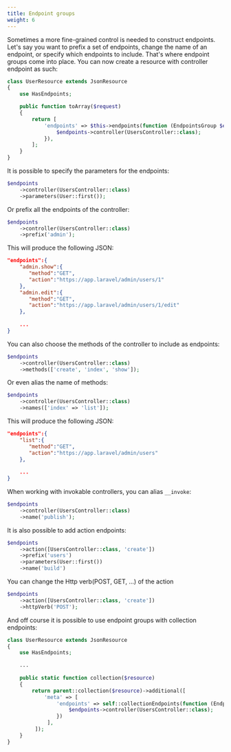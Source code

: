 ```yaml
---
title: Endpoint groups
weight: 6
---
```


Sometimes a more fine-grained control is needed to construct endpoints. Let's say you want to prefix a set of endpoints, change the name of an endpoint, or specify which endpoints to include. That's where endpoint groups come into place. You can now create a resource with controller endpoint as such:

``` php
class UserResource extends JsonResource
{
    use HasEndpoints;

    public function toArray($request)
    {
        return [
            'endpoints' => $this->endpoints(function (EndpointsGroup $endpoints) {
                $endpoints->controller(UsersController::class);
            }),
        ];
    }
}
```

It is possible to specify the parameters for the endpoints:

```php
$endpoints
    ->controller(UsersController::class)
    ->parameters(User::first());
```

Or prefix all the endpoints of the controller:

```php
$endpoints
    ->controller(UsersController::class)
    ->prefix('admin');
```

This will produce the following JSON:

``` json
"endpoints":{  
    "admin.show":{  
       "method":"GET",
       "action":"https://app.laravel/admin/users/1"
    },
    "admin.edit":{  
       "method":"GET",
       "action":"https://app.laravel/admin/users/1/edit"
    },
    
    ...
}
```

You can also choose the methods of the controller to include as endpoints:

```php
$endpoints
    ->controller(UsersController::class)
    ->methods(['create', 'index', 'show']);
```

Or even alias the name of methods:

```php
$endpoints
    ->controller(UsersController::class)
    ->names(['index' => 'list']);
```

This will produce the following JSON:

``` json
"endpoints":{  
    "list":{  
       "method":"GET",
       "action":"https://app.laravel/admin/users"
    },
    
    ...
}
```

When working with invokable controllers, you can alias `__invoke`:

```php
$endpoints
    ->controller(UsersController::class)
    ->name('publish');
```

It is also possible to add action endpoints:

```php
$endpoints
    ->action([UsersController::class, 'create'])
    ->prefix('users')
    ->parameters(User::first())
    ->name('build')
```

You can change the Http verb(POST, GET, ...) of the action
 
```php
$endpoints
    ->action([UsersController::class, 'create'])
    ->httpVerb('POST');
```

And off course it is possible to use endpoint groups with collection endpoints:

``` php
class UserResource extends JsonResource
{
    use HasEndpoints;

    ...
    
    public static function collection($resource)
    {
        return parent::collection($resource)->additional([
            'meta' => [
                'endpoints' => self::collectionEndpoints(function (EndpointsGroup $endpoints) {
                    $endpoints->controller(UsersController::class);
                })
             ],
         ]);
    }
}
```
